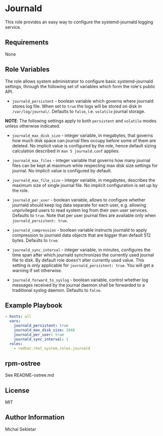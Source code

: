 # Journald


This role provides an easy way to configure the systemd-journald logging
service.

## Requirements

None

## Role Variables

The role allows system administrator to configure basic systemd-journald
settings, through the following set of variables which form the role's public
API.

- `journald_persistent` - boolean variable which governs where journald stores
  log file. When set to `true` the logs will be stored on disk in
  `/var/log/journal/`. Defaults to `false`, i.e. `volatile` journal storage.

**NOTE**: The following settings apply to both `persistent` and `volatile` modes
unless otherwise indicated.

- `journald_max_disk_size` - integer variable, in megabytes, that governs how
  much disk space can journal files occupy before some of them are deleted. No
  implicit value is configured by the role, hence default sizing calculation
  described in `man 5 journald.conf` applies.

- `journald_max_files` - integer variable that governs how many journal files
  can be kept at maximum while respecting max disk size settings for journal. No
  implicit value is configured by default.

- `journald_max_file_size` - integer variable, in megabytes, describes the
 maximum size of single journal file. No implicit configuration is set up by the
 role.

- `journald_per_user` - boolean variable, allows to configure whether journald
  should keep log data separate for each user, e.g. allowing unprivileged users
  to read system log from their own user services. Defaults to `true`. Note that
  per user journal files are available only when `journald_persistent: true`.

- `journald_compression` - boolean variable instructs journald to apply
  compression to journald data objects that are bigger than default 512 bytes.
  Defaults to `true`.

- `journald_sync_interval` - integer variable, in minutes, configures the time
  span after which journald synchronizes the currently used journal file to
  disk. By default role doesn't alter currently used value.  This setting is
  only applicable for `journald_persistent: true`.  You will get a warning if
  set otherwise.

- `journald_forward_to_syslog` - boolean variable, control whether log messages
  received by the journal daemon shall be forwarded to a traditional syslog
  daemon. Defaults to `false`.

## Example Playbook

```yaml
- hosts: all
  vars:
    journald_persistent: true
    journald_max_disk_size: 2048
    journald_per_user: true
    journald_sync_interval: 1
  roles:
    - redhat.rhel_system_roles.journald
```

## rpm-ostree

See README-ostree.md

## License

MIT

## Author Information

Michal Sekletar
